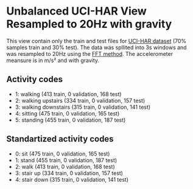 # Unbalanced UCI-HAR View Resampled to 20Hz with gravity

This view contain only the train and test files for [UCI-HAR dataset](https://archive.ics.uci.edu/ml/datasets/human+activity+recognition+using+smartphones#) (70% samples train and 30% test). The data was spllited into 3s windows and was resampled to 20Hz using the [FFT method](https://docs.scipy.org/doc/scipy/reference/generated/scipy.signal.resample.html#scipy.signal.resample). The accelerometer meansure is in m/s² and with gravity.

## Activity codes
- 1: walking (413 train, 0 validation, 168 test) 
- 2: walking upstairs (334 train, 0 validation, 157 test) 
- 3: walking downstairs (315 train, 0 validation, 141 test) 
- 4: sitting (475 train, 0 validation, 165 test) 
- 5: standing (455 train, 0 validation, 187 test) 
 

## Standartized activity codes
- 0: sit (475 train, 0 validation, 165 test) 
- 1: stand (455 train, 0 validation, 187 test) 
- 2: walk (413 train, 0 validation, 168 test) 
- 3: stair up (334 train, 0 validation, 157 test) 
- 4: stair down (315 train, 0 validation, 141 test) 
      


